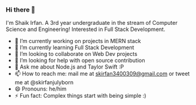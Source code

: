 ### Hi there 👋
I'm Shaik Irfan. A 3rd year undergraduate in the stream of Computer Science and Engineering! Interested in Full Stack Development.

<!--
**newBieIrfan/newBieIrfan** is a ✨ _special_ ✨ repository because its `README.md` (this file) appears on your GitHub profile.

Here are some ideas to get you started: -->

- 🔭 I’m currently working on projects in MERN stack
- 🌱 I’m currently learning Full Stack Development
- 👯 I’m looking to collaborate on Web Dev projects
- 🤔 I’m looking for help with open source contribution
- 💬 Ask me about Node.js and Taylor Swift :P
- 📫 How to reach me: mail me at skirfan3400309@gmail.com or tweet me at @skirfanjulyborn
- 😄 Pronouns: he/him
- ⚡ Fun fact: Complex things start with being simple :)
